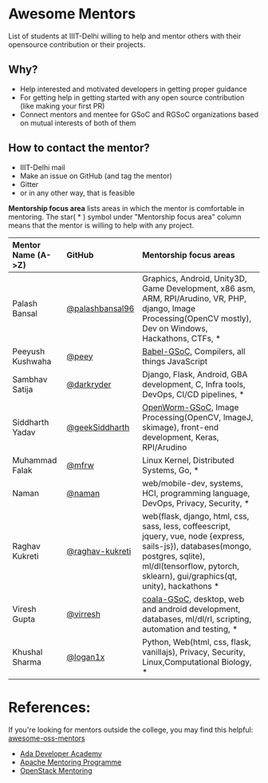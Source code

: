 # Awesome Mentors 
List of students at IIIT-Delhi willing to help and mentor others with their opensource contribution or their projects.

## Why?  
- Help interested and motivated developers in getting proper guidance
- For getting help in getting started with any open source contribution (like making your first PR)
- Connect mentors and mentee for GSoC and RGSoC organizations based on mutual interests of both of them

## How to contact the mentor? 
- IIIT-Delhi mail
- Make an issue on GitHub (and tag the mentor)
- Gitter
- or in any other way, that is feasible


**Mentorship focus area** lists areas in which the mentor is comfortable in mentoring.
The star( * ) symbol under "Mentorship focus area" column means that the mentor is willing to help with any project. 


| Mentor Name (A->Z)                 |     GitHub    | Mentorship focus areas    |
| :-----------          |     :---       |          :--- |
| Palash Bansal | [@palashbansal96](https://github.com/palashbansal96/) | Graphics, Android, Unity3D, Game Development, x86 asm, ARM, RPI/Arudino, VR, PHP, django, Image Processing(OpenCV mostly), Dev on Windows, Hackathons, CTFs, * |
| Peeyush Kushwaha | [@peey](https://github.com/peey)| [Babel-GSoC](https://github.com/peey/babel), Compilers, all things JavaScript|
| Sambhav Satija | [@darkryder](https://github.com/darkryder) | Django, Flask, Android, GBA development, C, Infra tools, DevOps, CI/CD pipelines, * |
| Siddharth Yadav | [@geekSiddharth](https://github.com/geekSiddharth/) | [OpenWorm-GSoC](https://gist.github.com/geekSiddharth/b1febf1585c94aa7e3041fb7e5538763), Image Processing(OpenCV, ImageJ, skimage), front-end development, Keras, RPI/Arudino|
| Muhammad Falak | [@mfrw](https://github.com/mfrw) | Linux Kernel, Distributed Systems, Go, * |
| Naman | [@naman](https://github.com/naman) | web/mobile-dev, systems, HCI, <enter> programming language, DevOps, Privacy, Security, * |
| Raghav Kukreti | [@raghav-kukreti](https://github.com/raghav-kukreti) | web(flask, django, html, css, sass, less, coffeescript, jquery, vue, node {express, sails-js}), databases(mongo, postgres, sqlite), ml/dl(tensorflow, pytorch, sklearn), gui/graphics(qt, unity), hackathons * |
| Viresh Gupta | [@virresh](https://github.com/virresh) | [coala-GSoC](http://projects.coala.io/GSoC/2018/StatusReport/virresh.html), desktop, web and android development, databases, ml/dl/rl, scripting, automation and testing, * |
  | Khushal Sharma | [@logan1x](https://github.com/logan1x) | Python, Web(html, css, flask, vanillajs), Privacy, Security, Linux,Computational Biology, * |

# References:
If you're looking for mentors outside the college, you may find this helpful: [awesome-oss-mentors](https://github.com/lenadroid/awesome-oss-mentors)

* [Ada Developer Academy](https://adadevelopersacademy.org/)  
* [Apache Mentoring Programme](https://community.apache.org/mentoringprogramme.html) 
* [OpenStack Mentoring](https://wiki.openstack.org/wiki/Mentoring) 

